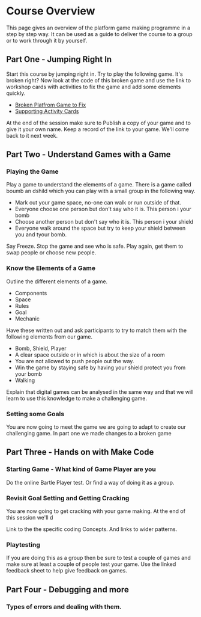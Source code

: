 # Course Overview

This page gives an overview of the platform game making programme in a step by step way. It can be used as a guide to
deliver the course to a group or to work through it by yourself. 

## Part One - Jumping Right In

Start this course by jumping right in. Try to play the following game. It's broken right? Now look at the code of this broken game and use the link to workshop cards with activities to fix the game and add some elements quickly. 

- [Broken Platfrom Game to Fix](https://makecode.com/_2iLfej4d6Rfa)
- [Supporting Activity Cards](https://docs.google.com/presentation/d/1vgHFm4zSC3YEVAXJORSoDHBFYSBIHK2mSCNfgbpiaHY/edit?usp=sharing)

At the end of the session make sure to Publish a copy of your game and to give it your own name. Keep a record of the link to your game. 
We'll come back to it next week. 

## Part Two -  Understand Games with a Game

### Playing the Game
Play a game to understand the elements of a game. There is a game called boumb an dshild which you can play with a small group
in the following way. 

* Mark out your game space, no-one can walk or run outside of that. 
* Everyone choose one person but don't say who it is. This person i your bomb
* Choose another person but don't say who it is. This person i your shield
* Everyone walk around the space but try to keep your shield between you and tyour bomb. 

Say Freeze. Stop the game and see who is safe. 
Play again, get them to swap people or choose new people. 

### Know the Elements of a Game

Outline the different elements of a game. 
* Components
* Space
* Rules
* Goal
* Mechanic

Have these written out and ask participants to try to match them with the following elements from our game.  

* Bomb, Shield, Player
* A clear space outside or in which is about the size of a room
* You are not allowed to push people out the way. 
* Win the game by staying safe by having your shield protect you from your bomb
* Walking

Explain that digital games can be analysed in the same way and that we will learn to use this knowledge to make a challenging game. 

### Setting some Goals 

You are now going to meet the game we are going to adapt to create our challenging game. In part one we made changes to a broken game

## Part Three -  Hands on with Make Code 

### Starting Game - What kind of Game Player are you

Do the online Bartle Player test. Or find a way of doing it as a group. 

### Revisit Goal Setting and Getting Cracking

You are now going to get cracking with your game making. At the end of this session we'll d

Link to the the specific coding Concepts. 
And links to wider patterns. 

### Playtesting

If you are doing this as a group then be sure to test a couple of games and make sure at least a couple of people test your game. 
Use the linked feedback sheet to help give feedback on games. 

## Part Four -  Debugging and more 

### Types of errors and dealing with them. 



